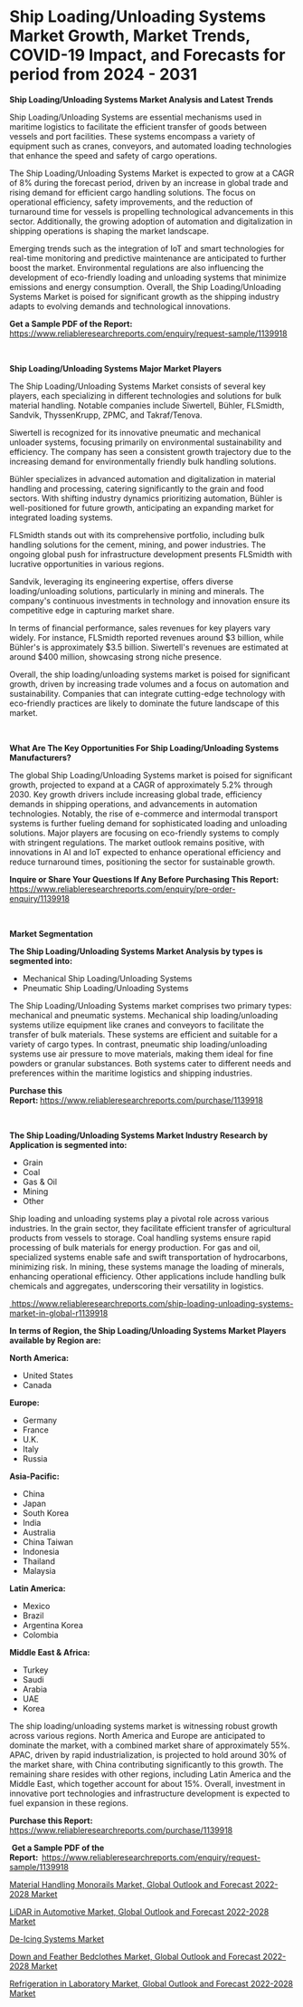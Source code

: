 <p><h1>Ship Loading/Unloading Systems Market Growth, Market Trends, COVID-19 Impact, and Forecasts for period from 2024 - 2031</h1></p><p><strong>Ship Loading/Unloading Systems Market Analysis and Latest Trends</strong></p>
<p><p>Ship Loading/Unloading Systems are essential mechanisms used in maritime logistics to facilitate the efficient transfer of goods between vessels and port facilities. These systems encompass a variety of equipment such as cranes, conveyors, and automated loading technologies that enhance the speed and safety of cargo operations. </p><p>The Ship Loading/Unloading Systems Market is expected to grow at a CAGR of 8% during the forecast period, driven by an increase in global trade and rising demand for efficient cargo handling solutions. The focus on operational efficiency, safety improvements, and the reduction of turnaround time for vessels is propelling technological advancements in this sector. Additionally, the growing adoption of automation and digitalization in shipping operations is shaping the market landscape. </p><p>Emerging trends such as the integration of IoT and smart technologies for real-time monitoring and predictive maintenance are anticipated to further boost the market. Environmental regulations are also influencing the development of eco-friendly loading and unloading systems that minimize emissions and energy consumption. Overall, the Ship Loading/Unloading Systems Market is poised for significant growth as the shipping industry adapts to evolving demands and technological innovations.</p></p>
<p><strong>Get a Sample PDF of the Report:&nbsp;</strong> <a href="https://www.reliableresearchreports.com/enquiry/request-sample/1139918?utm_campaign=1588&utm_medium=2&utm_source=Github&utm_content=ia&utm_term=14102024&utm_id=ship-loadingunloading-systems">https://www.reliableresearchreports.com/enquiry/request-sample/1139918</a></p>
<p>&nbsp;</p>
<p><strong>Ship Loading/Unloading Systems Major Market Players</strong></p>
<p><p>The Ship Loading/Unloading Systems Market consists of several key players, each specializing in different technologies and solutions for bulk material handling. Notable companies include Siwertell, Bühler, FLSmidth, Sandvik, ThyssenKrupp, ZPMC, and Takraf/Tenova. </p><p>Siwertell is recognized for its innovative pneumatic and mechanical unloader systems, focusing primarily on environmental sustainability and efficiency. The company has seen a consistent growth trajectory due to the increasing demand for environmentally friendly bulk handling solutions. </p><p>Bühler specializes in advanced automation and digitalization in material handling and processing, catering significantly to the grain and food sectors. With shifting industry dynamics prioritizing automation, Bühler is well-positioned for future growth, anticipating an expanding market for integrated loading systems.</p><p>FLSmidth stands out with its comprehensive portfolio, including bulk handling solutions for the cement, mining, and power industries. The ongoing global push for infrastructure development presents FLSmidth with lucrative opportunities in various regions.</p><p>Sandvik, leveraging its engineering expertise, offers diverse loading/unloading solutions, particularly in mining and minerals. The company's continuous investments in technology and innovation ensure its competitive edge in capturing market share.</p><p>In terms of financial performance, sales revenues for key players vary widely. For instance, FLSmidth reported revenues around $3 billion, while Bühler's is approximately $3.5 billion. Siwertell's revenues are estimated at around $400 million, showcasing strong niche presence. </p><p>Overall, the ship loading/unloading systems market is poised for significant growth, driven by increasing trade volumes and a focus on automation and sustainability. Companies that can integrate cutting-edge technology with eco-friendly practices are likely to dominate the future landscape of this market.</p></p>
<p>&nbsp;</p>
<p><strong>What Are The Key Opportunities For Ship Loading/Unloading Systems Manufacturers?</strong></p>
<p><p>The global Ship Loading/Unloading Systems market is poised for significant growth, projected to expand at a CAGR of approximately 5.2% through 2030. Key growth drivers include increasing global trade, efficiency demands in shipping operations, and advancements in automation technologies. Notably, the rise of e-commerce and intermodal transport systems is further fueling demand for sophisticated loading and unloading solutions. Major players are focusing on eco-friendly systems to comply with stringent regulations. The market outlook remains positive, with innovations in AI and IoT expected to enhance operational efficiency and reduce turnaround times, positioning the sector for sustainable growth.</p></p>
<p><strong>Inquire or Share Your Questions If Any Before Purchasing This Report:</strong> <a href="https://www.reliableresearchreports.com/enquiry/pre-order-enquiry/1139918?utm_campaign=1588&utm_medium=2&utm_source=Github&utm_content=ia&utm_term=14102024&utm_id=ship-loadingunloading-systems">https://www.reliableresearchreports.com/enquiry/pre-order-enquiry/1139918</a></p>
<p>&nbsp;</p>
<p><strong>Market Segmentation</strong></p>
<p><strong>The Ship Loading/Unloading Systems Market Analysis by types is segmented into:</strong></p>
<p><ul><li>Mechanical Ship Loading/Unloading Systems</li><li>Pneumatic Ship Loading/Unloading Systems</li></ul></p>
<p><p>The Ship Loading/Unloading Systems market comprises two primary types: mechanical and pneumatic systems. Mechanical ship loading/unloading systems utilize equipment like cranes and conveyors to facilitate the transfer of bulk materials. These systems are efficient and suitable for a variety of cargo types. In contrast, pneumatic ship loading/unloading systems use air pressure to move materials, making them ideal for fine powders or granular substances. Both systems cater to different needs and preferences within the maritime logistics and shipping industries.</p></p>
<p><strong>Purchase this Report:&nbsp;</strong><a href="https://www.reliableresearchreports.com/purchase/1139918?utm_campaign=1588&utm_medium=2&utm_source=Github&utm_content=ia&utm_term=14102024&utm_id=ship-loadingunloading-systems">https://www.reliableresearchreports.com/purchase/1139918</a></p>
<p>&nbsp;</p>
<p><strong>The Ship Loading/Unloading Systems Market Industry Research by Application is segmented into:</strong></p>
<p><ul><li>Grain</li><li>Coal</li><li>Gas & Oil</li><li>Mining</li><li>Other</li></ul></p>
<p><p>Ship loading and unloading systems play a pivotal role across various industries. In the grain sector, they facilitate efficient transfer of agricultural products from vessels to storage. Coal handling systems ensure rapid processing of bulk materials for energy production. For gas and oil, specialized systems enable safe and swift transportation of hydrocarbons, minimizing risk. In mining, these systems manage the loading of minerals, enhancing operational efficiency. Other applications include handling bulk chemicals and aggregates, underscoring their versatility in logistics.</p></p>
<p><a href="https://www.reliableresearchreports.com/ship-loading-unloading-systems-market-in-global-r1139918?utm_campaign=1588&utm_medium=2&utm_source=Github&utm_content=ia&utm_term=14102024&utm_id=ship-loadingunloading-systems">&nbsp;https://www.reliableresearchreports.com/ship-loading-unloading-systems-market-in-global-r1139918</a></p>
<p><strong>In terms of Region, the Ship Loading/Unloading Systems Market Players available by Region are:</strong></p>
<p>
    <p> <strong> North America: </strong>
        <ul>
            <li>United States</li>
            <li>Canada</li>
        </ul>
        </p> 
    <p> <strong> Europe: </strong>
        <ul>
            <li>Germany</li>
            <li>France</li>
            <li>U.K.</li>
            <li>Italy</li>
            <li>Russia</li>
        </ul>
        </p> 
    <p> <strong> Asia-Pacific: </strong>
        <ul>
            <li>China</li>
            <li>Japan</li>
            <li>South Korea</li>
            <li>India</li>
            <li>Australia</li>
            <li>China Taiwan</li>
            <li>Indonesia</li>
            <li>Thailand</li>
            <li>Malaysia</li>
        </ul>
        </p> 
    <p> <strong> Latin America: </strong>
        <ul>
            <li>Mexico</li>
            <li>Brazil</li>
            <li>Argentina Korea</li>
            <li>Colombia</li>
        </ul>
        </p> 
    <p> <strong> Middle East & Africa: </strong>
        <ul>
            <li>Turkey</li>
            <li>Saudi</li>
            <li>Arabia</li>
            <li>UAE</li>
            <li>Korea</li>
        </ul>
    </p>
    </p>
<p><p>The ship loading/unloading systems market is witnessing robust growth across various regions. North America and Europe are anticipated to dominate the market, with a combined market share of approximately 55%. APAC, driven by rapid industrialization, is projected to hold around 30% of the market share, with China contributing significantly to this growth. The remaining share resides with other regions, including Latin America and the Middle East, which together account for about 15%. Overall, investment in innovative port technologies and infrastructure development is expected to fuel expansion in these regions.</p></p>
<p><strong>Purchase this Report: </strong><a href="https://www.reliableresearchreports.com/purchase/1139918?utm_campaign=1588&utm_medium=2&utm_source=Github&utm_content=ia&utm_term=14102024&utm_id=ship-loadingunloading-systems">https://www.reliableresearchreports.com/purchase/1139918</a></p>
<p>&nbsp;<strong>Get a Sample PDF of the Report:&nbsp;&nbsp;</strong><a href="https://www.reliableresearchreports.com/enquiry/request-sample/1139918?utm_campaign=1588&utm_medium=2&utm_source=Github&utm_content=ia&utm_term=14102024&utm_id=ship-loadingunloading-systems">https://www.reliableresearchreports.com/enquiry/request-sample/1139918</a></p>
<p><strong></strong></p>
<p><p><a href="https://www.linkedin.com/pulse/deep-dive-material-handling-monorails-market-global-outlook-forecast-r3qpe?utm_campaign=1588&utm_medium=2&utm_source=Github&utm_content=ia&utm_term=14102024&utm_id=ship-loadingunloading-systems">Material Handling Monorails Market, Global Outlook and Forecast 2022-2028 Market</a></p><p><a href="https://www.linkedin.com/pulse/lidar-automotive-market-global-outlook-forecast-2022-2028-emerging-q2hhf?utm_campaign=1588&utm_medium=2&utm_source=Github&utm_content=ia&utm_term=14102024&utm_id=ship-loadingunloading-systems">LiDAR in Automotive Market, Global Outlook and Forecast 2022-2028 Market</a></p><p><a href="https://github.com/gulaimolin/Market-Research-Report-List-6/blob/main/de-icing-systems-market.md?utm_campaign=1588&utm_medium=2&utm_source=Github&utm_content=ia&utm_term=14102024&utm_id=ship-loadingunloading-systems">De-Icing Systems Market</a></p><p><a href="https://www.linkedin.com/pulse/emerging-opportunities-challenges-global-down-feather-bedclothes-eeduf?utm_campaign=1588&utm_medium=2&utm_source=Github&utm_content=ia&utm_term=14102024&utm_id=ship-loadingunloading-systems">Down and Feather Bedclothes Market, Global Outlook and Forecast 2022-2028 Market</a></p><p><a href="https://www.linkedin.com/pulse/refrigeration-laboratory-market-global-outlook-forecast-2022-2028-mt05e?utm_campaign=1588&utm_medium=2&utm_source=Github&utm_content=ia&utm_term=14102024&utm_id=ship-loadingunloading-systems">Refrigeration in Laboratory Market, Global Outlook and Forecast 2022-2028 Market</a></p></p>